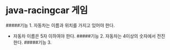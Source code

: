 # java-racingcar 게임
  
#####기능 1. 자동차는 이름과 위치를 가지고 있어야 한다.
- 자동차 이름은 5자 이하여야 한다.
#####기능 2. 자동차는 4이상의 숫자에서 전진한다.
#####기능 3. 